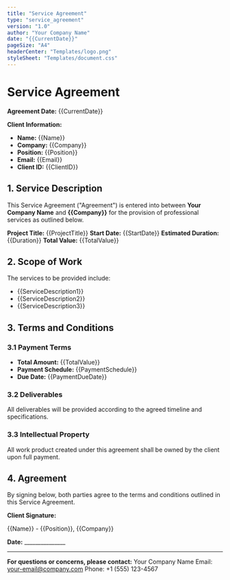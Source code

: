 ```yaml
---
title: "Service Agreement"
type: "service_agreement"
version: "1.0"
author: "Your Company Name"
date: "{{CurrentDate}}"
pageSize: "A4"
headerCenter: "Templates/logo.png"
styleSheet: "Templates/document.css"
---
```


# Service Agreement

**Agreement Date:** {{CurrentDate}}

**Client Information:**
- **Name:** {{Name}}
- **Company:** {{Company}}
- **Position:** {{Position}}
- **Email:** {{Email}}
- **Client ID:** {{ClientID}}

## 1. Service Description

This Service Agreement ("Agreement") is entered into between **Your Company Name** and **{{Company}}** for the provision of professional services as outlined below.

**Project Title:** {{ProjectTitle}}
**Start Date:** {{StartDate}}
**Estimated Duration:** {{Duration}}
**Total Value:** {{TotalValue}}

## 2. Scope of Work

The services to be provided include:

- {{ServiceDescription1}}
- {{ServiceDescription2}}
- {{ServiceDescription3}}

## 3. Terms and Conditions

### 3.1 Payment Terms
- **Total Amount:** {{TotalValue}}
- **Payment Schedule:** {{PaymentSchedule}}
- **Due Date:** {{PaymentDueDate}}

### 3.2 Deliverables
All deliverables will be provided according to the agreed timeline and specifications.

### 3.3 Intellectual Property
All work product created under this agreement shall be owned by the client upon full payment.

## 4. Agreement

By signing below, both parties agree to the terms and conditions outlined in this Service Agreement.

**Client Signature:**

<div class="signature-line">{{Name}} - {{Position}}, {{Company}}</div>

**Date:** _______________

---

**For questions or concerns, please contact:**
Your Company Name
Email: your-email@company.com
Phone: +1 (555) 123-4567
